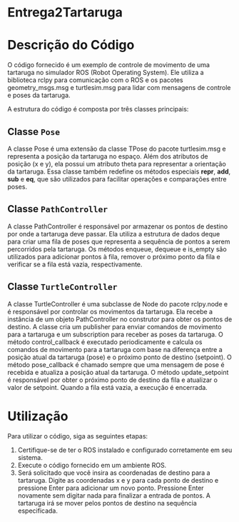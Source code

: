 # Entrega2Tartaruga

# Descrição do Código

O código fornecido é um exemplo de controle de movimento de uma tartaruga no simulador ROS (Robot Operating System). Ele utiliza a biblioteca rclpy para comunicação com o ROS e os pacotes geometry_msgs.msg e turtlesim.msg para lidar com mensagens de controle e poses da tartaruga.

A estrutura do código é composta por três classes principais:

## Classe `Pose`

A classe Pose é uma extensão da classe TPose do pacote turtlesim.msg e representa a posição da tartaruga no espaço. Além dos atributos de posição (x e y), ela possui um atributo theta para representar a orientação da tartaruga. Essa classe também redefine os métodos especiais __repr__, __add__, __sub__ e __eq__, que são utilizados para facilitar operações e comparações entre poses.

## Classe `PathController`

A classe PathController é responsável por armazenar os pontos de destino por onde a tartaruga deve passar. Ela utiliza a estrutura de dados deque para criar uma fila de poses que representa a sequência de pontos a serem percorridos pela tartaruga. Os métodos enqueue, dequeue e is_empty são utilizados para adicionar pontos à fila, remover o próximo ponto da fila e verificar se a fila está vazia, respectivamente.

## Classe `TurtleController`

A classe TurtleController é uma subclasse de Node do pacote rclpy.node e é responsável por controlar os movimentos da tartaruga. Ela recebe a instância de um objeto PathController no construtor para obter os pontos de destino. A classe cria um publisher para enviar comandos de movimento para a tartaruga e um subscription para receber as poses da tartaruga. O método control_callback é executado periodicamente e calcula os comandos de movimento para a tartaruga com base na diferença entre a posição atual da tartaruga (pose) e o próximo ponto de destino (setpoint). O método pose_callback é chamado sempre que uma mensagem de pose é recebida e atualiza a posição atual da tartaruga. O método update_setpoint é responsável por obter o próximo ponto de destino da fila e atualizar o valor de setpoint. Quando a fila está vazia, a execução é encerrada.

# Utilização

Para utilizar o código, siga as seguintes etapas:

1. Certifique-se de ter o ROS instalado e configurado corretamente em seu sistema.
2. Execute o código fornecido em um ambiente ROS.
3. Será solicitado que você insira as coordenadas de destino para a tartaruga. Digite as coordenadas x e y para cada ponto de destino e pressione Enter para adicionar um novo ponto. Pressione Enter novamente sem digitar nada para finalizar a entrada de pontos.
A tartaruga irá se mover pelos pontos de destino na sequência especificada.
